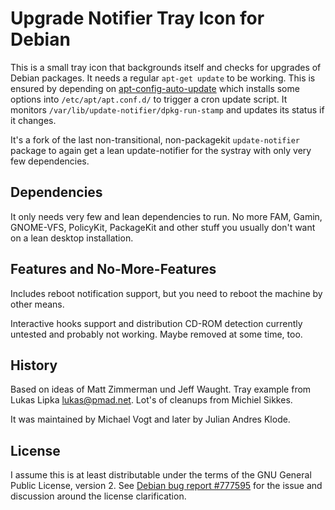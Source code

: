 Upgrade Notifier Tray Icon for Debian
=====================================

This is a small tray icon that backgrounds itself and checks for
upgrades of Debian packages. It needs a regular `apt-get update` to be
working. This is ensured by depending on
[apt-config-auto-update](https://packages.debian.org/apt-config-auto-update)
which installs some options into `/etc/apt/apt.conf.d/` to trigger a cron
update script. It monitors `/var/lib/update-notifier/dpkg-run-stamp`
and updates its status if it changes.

It's a fork of the last non-transitional, non-packagekit
`update-notifier` package to again get a lean update-notifier for the
systray with only very few dependencies.

Dependencies
------------

It only needs very few and lean dependencies to run. No more FAM, Gamin,
GNOME-VFS, PolicyKit, PackageKit and other stuff you usually don't
want on a lean desktop installation.

Features and No-More-Features
-----------------------------

Includes reboot notification support, but you need to reboot the
machine by other means.

Interactive hooks support and distribution CD-ROM detection currently
untested and probably not working. Maybe removed at some time, too.

History
-------

Based on ideas of Matt Zimmerman und Jeff Waught. Tray example from
Lukas Lipka <lukas@pmad.net>. Lot's of cleanups from Michiel Sikkes.

It was maintained by Michael Vogt and later by Julian Andres Klode.

License
-------

I assume this is at least distributable under the terms of the GNU
General Public License, version 2. See
[Debian bug report #777595](https://bugs.debian.org/777595) for the
issue and discussion around the license clarification.
